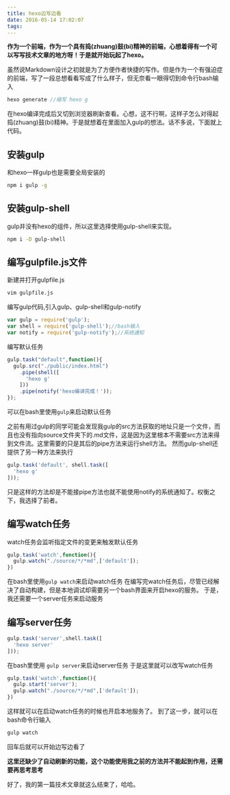 ```yaml
---
title: hexo边写边看
date: 2016-05-14 17:02:07
tags:
---
```

**作为一个前端，作为一个具有捣(zhuang)鼓(bi)精神的前端，心想着得有一个可以写写技术文章的地方呀！于是就开始玩起了hexo。**

虽然说Markdown设计之初就是为了方便作者快捷的写作。但是作为一个有强迫症的前端，写了一段总想看看写成了什么样子，但无奈看一眼得切到命令行bash输入
``` javascript
hexo generate //缩写 hexo g
```
在hexo编译完成后又切到浏览器刷新查看。心想，这不行啊，这样子怎么对得起捣(zhuang)鼓(bi)精神。于是就想着在里面加入gulp的想法。话不多说，下面就上代码。

## 安装gulp
和hexo一样gulp也是需要全局安装的
``` bash
npm i gulp -g
```

## 安装gulp-shell
gulp并没有hexo的组件，所以这里选择使用gulp-shell来实现。
``` bash
npm i -D gulp-shell
```

## 编写gulpfile.js文件
新建并打开gulpfile.js
``` bash
vim gulpfile.js
```
编写gulp代码,引入gulp、gulp-shell和gulp-notify
``` javaScript
var gulp = require('gulp');
var shell = require('gulp-shell');//bash输入
var notify = require('gulp-notify');//系统通知
```
编写默认任务
``` javaScript
gulp.task("default",function(){
  gulp.src("./public/index.html")
    .pipe(shell([
      'hexo g'
    ]))
    .pipe(notify('hexo编译完成！'));
});
```
可以在bash里使用`gulp`来启动默认任务

之前有用过gulp的同学可能会发现我gulp的src方法获取的地址只是一个文件，而且也没有指向source文件夹下的.md文件，这是因为这里根本不需要src方法来得到文件流。这里需要的只是其后的pipe方法来运行shell方法。
然而gulp-shell还提供了另一种方法来执行
``` javaScript
gulp.task('default', shell.task([
  'hexo g'
]));
```
只是这样的方法却是不能接pipe方法也就不能使用notify的系统通知了。权衡之下，我选择了前者。

## 编写watch任务
watch任务会监听指定文件的变更来触发默认任务
``` javaScript
gulp.task('watch',function(){
  gulp.watch("./source/*/*md",['default']);
})
```
在bash里使用`gulp watch`来启动watch任务
在编写完watch任务后，尽管已经解决了自动构建，但是本地调试却需要另一个bash界面来开启hexo的服务。
于是，我还需要一个server任务来启动服务

## 编写server任务
``` javaScript
gulp.task('server',shell.task([
  'hexo server'
]));
```
在bash里使用 `gulp server`来启动server任务
于是这里就可以改写watch任务
``` javaScript
gulp.task('watch',function(){
  gulp.start('server');
  gulp.watch("./source/*/*md",['default']);
})
```
这样就可以在启动watch任务的时候也开启本地服务了。
到了这一步，就可以在bash命令行输入
``` bash
gulp watch
```
回车后就可以开始边写边看了

**这里还缺少了自动刷新的功能，这个功能使用我之前的方法并不能起到作用，还需要再思考思考**

好了，我的第一篇技术文章就这么结束了，哈哈。

